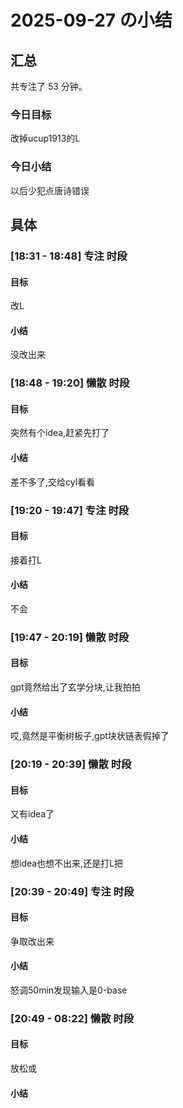 # 2025-09-27 の小结

## 汇总

共专注了 53 分钟。

### 今日目标

改掉ucup1913的L

### 今日小结

以后少犯点唐诗错误

## 具体

### [18:31 - 18:48] 专注 时段

#### 目标

改L

#### 小结

没改出来

### [18:48 - 19:20] 懒散 时段

#### 目标

突然有个idea,赶紧先打了

#### 小结

差不多了,交给cyl看看

### [19:20 - 19:47] 专注 时段

#### 目标

接着打L

#### 小结

不会

### [19:47 - 20:19] 懒散 时段

#### 目标

gpt竟然给出了玄学分块,让我拍拍

#### 小结

哎,竟然是平衡树板子,gpt块状链表假掉了

### [20:19 - 20:39] 懒散 时段

#### 目标

又有idea了

#### 小结

想idea也想不出来,还是打L把

### [20:39 - 20:49] 专注 时段

#### 目标

争取改出来

#### 小结

怒调50min发现输入是0-base

### [20:49 - 08:22] 懒散 时段

#### 目标

放松或

#### 小结




